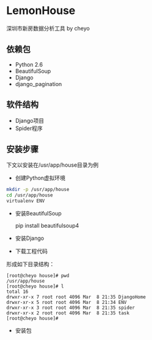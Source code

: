 # LemonHouse

深圳市新房数据分析工具 by cheyo

## 依赖包

- Python 2.6
- BeautifulSoup
- Django
- django_pagination

## 软件结构

- Django项目
- Spider程序

## 安装步骤

下文以安装在/usr/app/house目录为例

+ 创建Python虚拟环境

```bash
mkdir -p /usr/app/house
cd /usr/app/house
virtualenv ENV
```

+ 安装BeautifulSoup

  pip install beautifulsoup4

+ 安装Django

+ 下载工程代码

形成如下目录结构：

```
[root@cheyo house]# pwd
/usr/app/house
[root@cheyo house]# l
total 16
drwxr-xr-x 7 root root 4096 Mar  8 21:35 DjangoHome
drwxr-xr-x 5 root root 4096 Mar  8 21:34 ENV
drwxr-xr-x 3 root root 4096 Mar  8 21:35 spider
drwxr-xr-x 2 root root 4096 Mar  8 21:35 task
[root@cheyo house]#
```

+ 安装包
